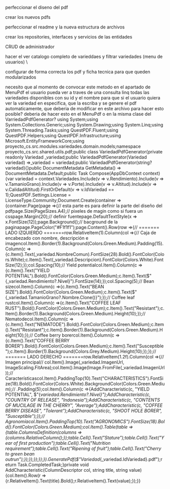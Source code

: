 perfeccionar el diseno del pdf

crear los nuevos pdfs   

perfeccionar el readme y la nueva estructura de archivos 

crear los repositories, interfaces y servicios de las entidades 

CRUD de administrador

hacer el ver catalogo completo de varieddaes y filtrar variedades (menu de usuarios) \

configurar de forma correcta los pdf y ficha tecnica para que queden modularizados


necesito que al momento de convocar este metodo en el apartado de MenuPdf el usuario pueda ver a traves de una consulta linq todas las variedades disponibles con su id y el nombre para que si el usuario quiera ver la variedad en especifica, que la escriba y se genere el pdf automaticamente, que deberia de modificar en este archivo para hacer esto posible? deberia de hacer esto en el MenuPdf o en la misma clase del VarriedadPdfGenerator? using System;using System.Collections.Generic;using System.Drawing;using System.Linq;using System.Threading.Tasks;using QuestPDF.Fluent;using QuestPDF.Helpers;using QuestPDF.Infrastructure;using Microsoft.EntityFrameworkCore;using proyecto_cs.src.modules.variedades.domain.models;namespace proyecto_cs.src.shared.utils.pdf;public class VariedadPdfGenerator{private readonly Variedad _variedad;public VariedadPdfGenerator(Variedad variedad) =>_variedad = variedad;public VariedadPdfGenerator(string? variedad){}public DocumentMetadata GetMetadata() => DocumentMetadata.Default;public Task Compose(AppDbContext context){var variedad = context.Variedades.Include(v => v.Rendimiento).Include(v => v.TamanioGrano).Include(v => v.Porte).Include(v => v.Altitud).Include(v => v.CalidadAltitud).FirstOrDefault(v => v.IdVariedad == 1);QuestPDF.Settings.License = LicenseType.Community;Document.Create(container =>{container.Page(page =>{// esta parte es para definir la parte del diseño del pdfpage.Size(PageSizes.A4);// pixeles de magin como si fuera un csspage.Margin(20);// definir fuentepage.DefaultTextStyle(x => x.FontSize(12));page.Background();// bacground de la paginapage.PageColor("#F1f1f1");page.Content().Row(row =>{// ======= LADO IZQUIERDO =======row.RelativeItem(1).Column(col =>{// Caja de encabezado con nombre, descripción e imagencol.Item().Border(1).Background(Colors.Green.Medium).Padding(15).Column(c =>{c.Item().Text(_variedad.NombreComun).FontSize(28).Bold().FontColor(Colors.White);c.Item().Text(_variedad.Descripcion).FontColor(Colors.White).FontSize(12);});col.Spacing(10);// Yield potentialcol.Item().Column(c =>{c.Item().Text("YIELD POTENTIAL").Bold().FontColor(Colors.Green.Medium);c.Item().Text($"{_variedad.Rendimiento?.Nivel}").FontSize(14);});col.Spacing(5);// Bean sizecol.Item().Column(c =>{c.Item().Text("BEAN SIZE").Bold().FontColor(Colors.Green.Medium);c.Item().Text($"{_variedad.TamanioGrano?.Nombre.Clone()}");});// Coffee leaf rustcol.Item().Column(c =>{c.Item().Text("COFFEE LEAF RUST").Bold().FontColor(Colors.Green.Medium);c.Item().Text("Resistant");c.Item().Border(1).Background(Colors.Green.Medium).Height(10);});// Nematodecol.Item().Column(c =>{c.Item().Text("NEMATODE").Bold().FontColor(Colors.Green.Medium);c.Item().Text("Resistant");c.Item().Border(1).Background(Colors.Green.Medium).Height(10);});// Coffee berry borercol.Item().Column(c =>{c.Item().Text("COFFEE BERRY BORER").Bold().FontColor(Colors.Green.Medium);c.Item().Text("Susceptible");c.Item().Border(1).Background(Colors.Grey.Medium).Height(10);});});// ======= LADO DERECHO =======row.RelativeItem(1.2f).Column(col =>{// Imagen principal// col.Item().Image(_variedad.ImagenUrl, ImageScaling.FitArea);col.Item().Image(Image.FromFile(_variedad.ImagenUrl));// Característicascol.Item().PaddingTop(10).Text("CHARACTERISTICS").FontSize(18).Bold().FontColor(Colors.White).BackgroundColor(Colors.Green.Medium);// .Padding(5);col.Item().Column(c =>{AddCharacteristic(c, "YIELD POTENTIAL", $"{_variedad.Rendimiento?.Nivel}");AddCharacteristic(c, "COUNTRY OF RELEASE", "Indonesia");AddCharacteristic(c, "CONTENTS OF MUCILAGE IN THE CHERRY", "Average");AddCharacteristic(c, "COFFEE BERRY DISEASE", "Tolerant");AddCharacteristic(c, "SHOOT HOLE BORER", "Susceptible");});// Agronomíacol.Item().PaddingTop(10).Text("AGRONOMICS").FontSize(18).Bold().FontColor(Colors.Green.Medium);col.Item().Table(table =>{table.ColumnsDefinition(columns =>{columns.RelativeColumn();});table.Cell().Text("Stature");table.Cell().Text("Year of first production");table.Cell().Text("Nutrition requirement");table.Cell().Text("Ripening of fruit");table.Cell().Text("Cherry to green bean outrun");});});});});}).GeneratePdf($"Variedad_{_variedad.IdVariedad}.pdf");return Task.CompletedTask;}private void AddCharacteristic(ColumnDescriptor col, string title, string value){col.Item().Row(r =>{r.RelativeItem().Text(title).Bold();r.RelativeItem().Text(value);});}} 